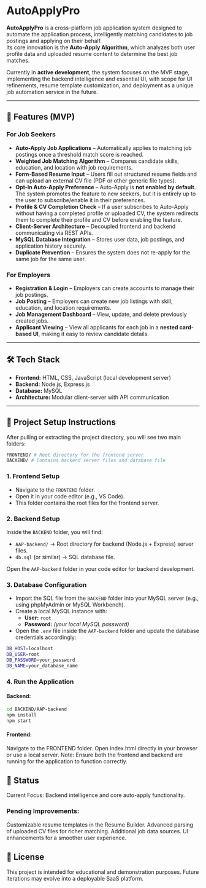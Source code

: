 # AutoApplyPro

**AutoApplyPro** is a cross-platform job application system designed to automate the application process, intelligently matching candidates to job postings and applying on their behalf.  
Its core innovation is the **Auto-Apply Algorithm**, which analyzes both user profile data and uploaded resume content to determine the best job matches.

Currently in **active development**, the system focuses on the MVP stage, implementing the backend intelligence and essential UI, with scope for UI refinements, resume template customization, and deployment as a unique job automation service in the future.

---

## 🚀 Features (MVP)

### **For Job Seekers**
- **Auto-Apply Job Applications** – Automatically applies to matching job postings once a threshold match score is reached.
- **Weighted Job Matching Algorithm** – Compares candidate skills, education, and location with job requirements.
- **Form-Based Resume Input** – Users fill out structured resume fields and can upload an external CV file (PDF or other generic file types).
- **Opt-In Auto-Apply Preference** – Auto-Apply is **not enabled by default**. The system promotes the feature to new seekers, but it is entirely up to the user to subscribe/enable it in their preferences.
- **Profile & CV Completion Check** – If a user subscribes to Auto-Apply without having a completed profile or uploaded CV, the system redirects them to complete their profile and CV before enabling the feature.
- **Client-Server Architecture** – Decoupled frontend and backend communicating via REST APIs.
- **MySQL Database Integration** – Stores user data, job postings, and application history securely.
- **Duplicate Prevention** – Ensures the system does not re-apply for the same job for the same user.


### **For Employers**
- **Registration & Login** – Employers can create accounts to manage their job postings.
- **Job Posting** – Employers can create new job listings with skill, education, and location requirements.
- **Job Management Dashboard** – View, update, and delete previously created jobs.
- **Applicant Viewing** – View all applicants for each job in a **nested card-based UI**, making it easy to review candidate details.

---


## 🛠 Tech Stack

- **Frontend:** HTML, CSS, JavaScript (local development server)
- **Backend:** Node.js, Express.js
- **Database:** MySQL
- **Architecture:** Modular client-server with API communication

---

## 📂 Project Setup Instructions

After pulling or extracting the project directory, you will see two main folders:

```bash
FRONTEND/ # Root directory for the frontend server
BACKEND/ # Contains backend server files and database file
```


### 1. Frontend Setup
- Navigate to the `FRONTEND` folder.
- Open it in your code editor (e.g., VS Code).
- This folder contains the root files for the frontend server.

### 2. Backend Setup
Inside the `BACKEND` folder, you will find:
- `AAP-backend/` → Root directory for backend (Node.js + Express) server files.
- `db.sql` (or similar) → SQL database file.

Open the `AAP-backend` folder in your code editor for backend development.

### 3. Database Configuration
- Import the SQL file from the `BACKEND` folder into your MySQL server (e.g., using phpMyAdmin or MySQL Workbench).
- Create a local MySQL instance with:
  - **User:** `root`
  - **Password:** *(your local MySQL password)*
- Open the `.env` file inside the `AAP-backend` folder and update the database credentials accordingly:

```bash
DB_HOST=localhost
DB_USER=root
DB_PASSWORD=your_password
DB_NAME=your_database_name
```



### 4. Run the Application

#### Backend:
```bash
cd BACKEND/AAP-backend
npm install
npm start
```


#### Frontend:
Navigate to the FRONTEND folder.
Open index.html directly in your browser or use a local server.
Note: Ensure both the frontend and backend are running for the application to function correctly.



## 📌 Status
Current Focus: Backend intelligence and core auto-apply functionality.

### Pending Improvements:
Customizable resume templates in the Resume Builder.
Advanced parsing of uploaded CV files for richer matching.
Additional job data sources.
UI enhancements for a smoother user experience.



## 📝 License
This project is intended for educational and demonstration purposes.
Future iterations may evolve into a deployable SaaS platform.
